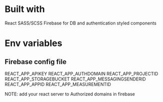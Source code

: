 # Built with
React
SASS/SCSS
Firebase for DB and authentication
styled components


# Env variables

## Firebase config file
 REACT_APP_APIKEY
 REACT_APP_AUTHDOMAIN
 REACT_APP_PROJECTID
 REACT_APP_STORAGEBUCKET
 REACT_APP_MESSAGINGSENDERID
 REACT_APP_APPID
 REACT_APP_MEASUREMENTID

NOTE: add your react server to Authorized domains in firebase